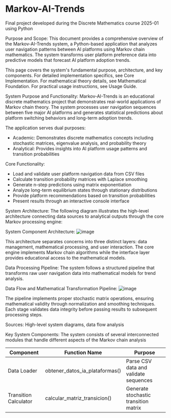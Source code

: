 # Markov-AI-Trends
Final project developed during the Discrete Mathematics course 2025-01 using Python

Purpose and Scope:
This document provides a comprehensive overview of the Markov-AI-Trends system, a Python-based application that analyzes user navigation patterns between AI platforms using Markov chain mathematics. The system transforms user platform preference data into predictive models that forecast AI platform adoption trends.

This page covers the system's fundamental purpose, architecture, and key components. For detailed implementation specifics, see Core Implementation. For mathematical theory details, see Mathematical Foundation. For practical usage instructions, see Usage Guide.

System Purpose and Functionality:
Markov-AI-Trends is an educational discrete mathematics project that demonstrates real-world applications of Markov chain theory. The system processes user navigation sequences between five major AI platforms and generates statistical predictions about platform switching behaviors and long-term adoption trends.

The application serves dual purposes:

- Academic: Demonstrates discrete mathematics concepts including stochastic matrices, eigenvalue analysis, and probability theory
- Analytical: Provides insights into AI platform usage patterns and transition probabilities

Core Functionality:

- Load and validate user platform navigation data from CSV files
- Calculate transition probability matrices with Laplace smoothing
- Generate n-step predictions using matrix exponentiation
- Analyze long-term equilibrium states through stationary distributions
- Provide platform recommendations based on transition probabilities
- Present results through an interactive console interface

System Architecture:
The following diagram illustrates the high-level architecture connecting data sources to analytical outputs through the core Markov processing engine:

System Component Architecture:
![image](https://github.com/user-attachments/assets/c4757d6b-b021-44b0-a4de-da10d577ab4f)

This architecture separates concerns into three distinct layers: data management, mathematical processing, and user interaction. The core engine implements Markov chain algorithms while the interface layer provides educational access to the mathematical models.

Data Processing Pipeline:
The system follows a structured pipeline that transforms raw user navigation data into mathematical models for trend analysis.

Data Flow and Mathematical Transformation Pipeline:
![image](https://github.com/user-attachments/assets/62dd1fda-aede-4fd4-aeb5-c27dcb7e9da4)

The pipeline implements proper stochastic matrix operations, ensuring mathematical validity through normalization and smoothing techniques. Each stage validates data integrity before passing results to subsequent processing steps.

Sources: High-level system diagrams, data flow analysis

Key System Components:
The system consists of several interconnected modules that handle different aspects of the Markov chain analysis

| Component | Function Name | Purpose |
|----------|----------|----------|
| Data Loader | obtener_datos_ia_plataformas() | Parse CSV data and validate sequences |
| Transition Calculator | calcular_matriz_transicion() | Generate stochastic transition matrix |
